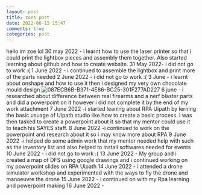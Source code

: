 ```yaml
---
layout: post
title: zoes post
date: 2022-06-13 15:47
comments: true
categories: post
---
```

hello im zoe lol
30 may 2022 - i learnt how to use the laser printer so that i could print the lightbox pieces and assembly them together. Also started learning about github and how to create website.
31 May 2022- i did not go to work :(
1 June 2022 - i continued to assemble the lightbox and print more of the parts needed 
2 June 2022 - i did not go to work :(
3 June - i learnt about onshape and how to use it then i designed my very own chocolate mould design ![087ECB6B-B371-4E86-BC25-301F277AD227](https://user-images.githubusercontent.com/106502474/176161906-76a59c8a-a222-49e8-8354-57888679d020.jpeg)
6 june - i researched about difference between real firearms and a nerf blaster parts and did  a powerpoint on it however i did not complete it by the end of my work attachment
7 June 2022 -i started leaning about RPA Uipath by lerning the basic usuage of Uipath studio like how  to create a basic process. i was then tasked to create a powerpoint about it so that my mentor could use it to teach his SAYES staff.
8 June 2022 -i continued to work on the powerpoint and research about it so i may know more about RPA 
9 June 2022 -i helped do some admin work that my mentor needed help with such as the inventory list and also helped to install softwares needed for events 
10 June 2022 - i did not go to work :(
13 June 2022 - My group and i created a map of DFS using google drawings and  i continued working on my powerpoint slides on RPA Uipath
14 June 2022 - i attended a drone simulator workshop and experimented with the ways to fly the drone and manoeuvre the drone
15 June 2022 - i continued on with my Rpa learning and powerpoint making
16 June 2022 - 
